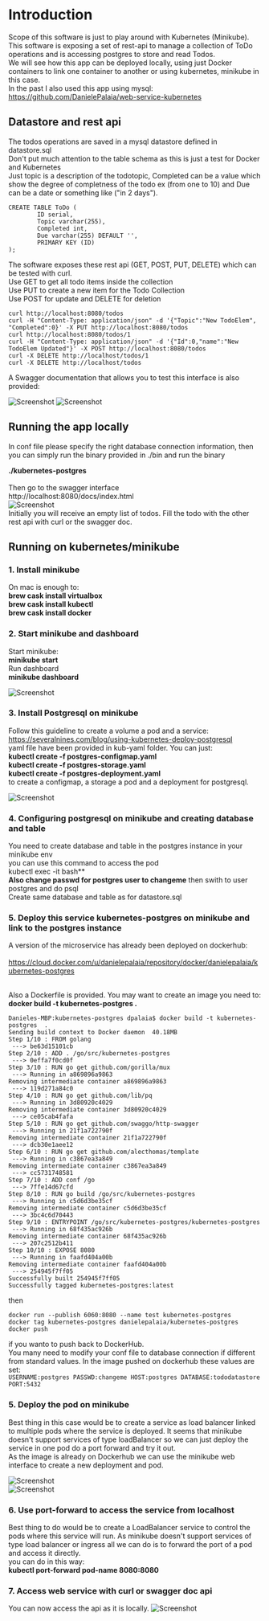 # Introduction

Scope of this software is just to play around with Kubernetes (Minikube). </br>
This software is exposing a set of rest-api to manage a collection of ToDo operations and is accessing postgres to store and read Todos. </br>
We will see how this app can be deployed locally, using just Docker containers to link one container to another or using kubernetes, minikube in this case. </br>
In the past I also used this app using mysql: </br>
https://github.com/DanielePalaia/web-service-kubernetes</br>

## Datastore and rest api

The todos operations are saved in a mysql datastore defined in datastore.sql </br>
Don't put much attention to the table schema as this is just a test for Docker and Kubernetes </br>
Just topic is a description of the todotopic, Completed can be a value which show the degree of completness of the todo ex (from one to 10) and Due can be a date or something like ("in 2 days"). </br>

```
CREATE TABLE ToDo (
	    ID serial,
	    Topic varchar(255),
	    Completed int,
	    Due varchar(255) DEFAULT '',
	    PRIMARY KEY (ID)
);
```

The software exposes these rest api (GET, POST, PUT, DELETE) which can be tested with curl.</br>
Use GET to get all todo items inside the collection </br>
Use PUT to create a new item for the Todo Collection </br>
Use POST for update and DELETE for deletion </br>

```
curl http://localhost:8080/todos
curl -H "Content-Type: application/json" -d '{"Topic":"New TodoElem", "Completed":0}' -X PUT http://localhost:8080/todos
curl http://localhost:8080/todos/1
curl -H "Content-Type: application/json" -d '{"Id":0,"name":"New TodoElem Updated"}' -X POST http://localhost:8080/todos
curl -X DELETE http://localhost/todos/1
curl -X DELETE http://localhost/todos
```

A Swagger documentation that allows you to test this interface is also provided:

![Screenshot](./pics/pic2.png)
![Screenshot](./pics/pic3.png)

## Running the app locally
In conf file please specify the right database connection information,
then you can simply run the binary provided in ./bin and run the binary </br>

**./kubernetes-postgres**</br></br>
Then go to the swagger interface</br>
http://localhost:8080/docs/index.html</br>
![Screenshot](./pics/pic4.png) </br>
Initially you will receive an empty list of todos. Fill the todo with the other rest api with curl or the swagger doc.
</br>

## Running on kubernetes/minikube

### 1. Install minikube
On mac is enough to:</br>
**brew cask install virtualbox**</br>
**brew cask install kubectl**</br>
**brew cask install docker** </br>

### 2. Start minikube and dashboard
Start minikube: </br>
**minikube start** </br>
Run dashboard </br>
**minikube dashboard**</br>

![Screenshot](./pics/minikube.png) </br>

### 3. Install Postgresql on minikube 
Follow this guideline to create a volume a pod and a service: </br>
https://severalnines.com/blog/using-kubernetes-deploy-postgresql
</br>
yaml file have been provided in kub-yaml folder. You can just: </br>
**kubectl create -f postgres-configmap.yaml** </br>
**kubectl create -f postgres-storage.yaml** </br>
**kubectl create -f postgres-deployment.yaml** </br>
to create a configmap, a storage a pod and a deployment for postgresql. 

![Screenshot](./pics/minikube2.png) </br>

### 4. Configuring postgresql on minikube and creating database and table
You need to create database and table in the postgres instance in your minikube env </br>
you can use this command to access the pod </br>
kubectl exec -it <podname> bash** </br>
**Also change passwd for postgres user to changeme**
then swith to user postgres and do psql </br>
Create same database and table as for datastore.sql </br>

### 5. Deploy this service kubernetes-postgres on minikube and link to the postgres instance
A version of the microservice has already been deployed on dockerhub: </br></br> 
https://cloud.docker.com/u/danielepalaia/repository/docker/danielepalaia/kubernetes-postgres </br></br>

Also a Dockerfile is provided. You may want to create an image you need to: </br>
**docker build -t kubernetes-postgres .** </br>
```
Danieles-MBP:kubernetes-postgres dpalaia$ docker build -t kubernetes-postgres  .
Sending build context to Docker daemon  40.18MB
Step 1/10 : FROM golang
 ---> be63d15101cb
Step 2/10 : ADD . /go/src/kubernetes-postgres
 ---> 0effa7f0cd0f
Step 3/10 : RUN go get github.com/gorilla/mux
 ---> Running in a869896a9863
Removing intermediate container a869896a9863
 ---> 119d271a84c0
Step 4/10 : RUN go get github.com/lib/pq
 ---> Running in 3d80920c4029
Removing intermediate container 3d80920c4029
 ---> ce05cab4fafa
Step 5/10 : RUN go get github.com/swaggo/http-swagger
 ---> Running in 21f1a722790f
Removing intermediate container 21f1a722790f
 ---> dcb30e1aee12
Step 6/10 : RUN go get github.com/alecthomas/template
 ---> Running in c3867ea3a849
Removing intermediate container c3867ea3a849
 ---> cc5731748581
Step 7/10 : ADD conf /go
 ---> 7ffe14d67cfd
Step 8/10 : RUN go build /go/src/kubernetes-postgres
 ---> Running in c5d6d3be35cf
Removing intermediate container c5d6d3be35cf
 ---> 3bc4c6d70443
Step 9/10 : ENTRYPOINT /go/src/kubernetes-postgres/kubernetes-postgres
 ---> Running in 68f435ac926b
Removing intermediate container 68f435ac926b
 ---> 207c2512b411
Step 10/10 : EXPOSE 8080
 ---> Running in faafd404a00b
Removing intermediate container faafd404a00b
 ---> 254945f7ff05
Successfully built 254945f7ff05
Successfully tagged kubernetes-postgres:latest
```

then </br>

```
docker run --publish 6060:8080 --name test kubernetes-postgres
docker tag kubernetes-postgres danielepalaia/kubernetes-postgres
docker push
```

if you wanto to push back to DockerHub. </br>
You many need to modify your conf file to database connection if different from standard values. In the image pushed on dockerhub these values are set: </br>
``
USERNAME:postgres
PASSWD:changeme
HOST:postgres
DATABASE:tododatastore
PORT:5432
``

### 5. Deploy the pod on minikube
Best thing in this case would be to create a service as load balancer linked to multiple pods where the service is deployed.
It seems that minikube doesn't support services of type loadBalancer so we can just deploy the service in one pod do a port forward and try it out. </br>
As the image is already on Dockerhub we can use the minikube web interface to create a new deployment and pod. </br>

![Screenshot](./pics/deploy.png) </br>
![Screenshot](./pics/deploy2.png) </br>

### 6. Use port-forward to access the service from localhost
Best thing to do would be to create a LoadBalancer service to control the pods where this service will run.
As minikube doesn't support services of type load balancer or ingress all we can do is to forward the port of a pod and access it directly. </br>
you can do in this way: </br>
**kubectl port-forward pod-name 8080:8080**

### 7. Access web service with curl or swagger doc api
You can now access the api as it is locally.
![Screenshot](./pics/screen.png) </br>
